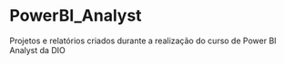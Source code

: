 # PowerBI_Analyst
Projetos e relatórios criados durante a realização do curso de Power BI Analyst da DIO
